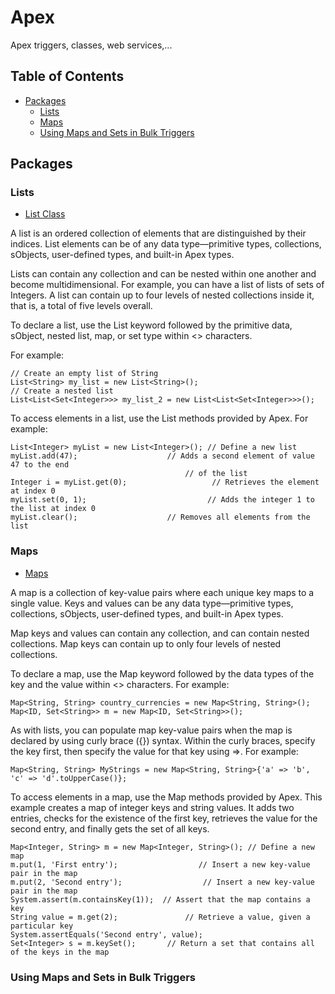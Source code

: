 # Apex
Apex triggers, classes, web services,...

## Table of Contents

- [Packages](#packages)
	- [Lists](#lists)
	- [Maps](#maps)
	- [Using Maps and Sets in Bulk Triggers](#maps-and-sets)

## Packages

### Lists

- [List Class](https://developer.salesforce.com/docs/atlas.en-us.apexcode.meta/apexcode/apex_methods_system_list.htm#apex_methods_system_list)

A list is an ordered collection of elements that are distinguished by their indices. List elements can be of any data type—primitive types, collections, sObjects, user-defined types, and built-in Apex types. 

Lists can contain any collection and can be nested within one another and become multidimensional. For example, you can have a list of lists of sets of Integers. A list can contain up to four levels of nested collections inside it, that is, a total of five levels overall.

To declare a list, use the List keyword followed by the primitive data, sObject, nested list, map, or set type within <> characters. 

For example:

```Apex
// Create an empty list of String
List<String> my_list = new List<String>();
// Create a nested list
List<List<Set<Integer>>> my_list_2 = new List<List<Set<Integer>>>();
```

To access elements in a list, use the List methods provided by Apex. 
For example:

```Apex
List<Integer> myList = new List<Integer>(); // Define a new list
myList.add(47);                    // Adds a second element of value 47 to the end 
                                       // of the list
Integer i = myList.get(0);                   // Retrieves the element at index 0
myList.set(0, 1);                           // Adds the integer 1 to the list at index 0
myList.clear();                    // Removes all elements from the list
```

### Maps

- [Maps](https://developer.salesforce.com/docs/atlas.en-us.apexcode.meta/apexcode/langCon_apex_collections_maps.htm) 

A map is a collection of key-value pairs where each unique key maps to a single value.  Keys and values can be any data type—primitive types, collections, sObjects, user-defined types, and built-in Apex types.

Map keys and values can contain any collection, and can contain nested collections.  Map keys can contain up to only four levels of nested collections.

To declare a map, use the Map keyword followed by the data types of the key and the value within <> characters. 
For example:

```Apex
Map<String, String> country_currencies = new Map<String, String>();
Map<ID, Set<String>> m = new Map<ID, Set<String>>();
```

As with lists, you can populate map key-value pairs when the map is declared by using curly brace ({}) syntax. Within the curly braces, specify the key first, then specify the value for that key using =>. 
For example:

```Apex
Map<String, String> MyStrings = new Map<String, String>{'a' => 'b', 'c' => 'd'.toUpperCase()};
```

To access elements in a map, use the Map methods provided by Apex. This example creates a map of integer keys and string values. It adds two entries, checks for the existence of the first key, retrieves the value for the second entry, and finally gets the set of all keys.

```Apex
Map<Integer, String> m = new Map<Integer, String>(); // Define a new map
m.put(1, 'First entry');                  // Insert a new key-value pair in the map
m.put(2, 'Second entry');                  // Insert a new key-value pair in the map
System.assert(m.containsKey(1));  // Assert that the map contains a key
String value = m.get(2);               // Retrieve a value, given a particular key
System.assertEquals('Second entry', value);
Set<Integer> s = m.keySet();       // Return a set that contains all of the keys in the map
```

### Using Maps and Sets in Bulk Triggers

